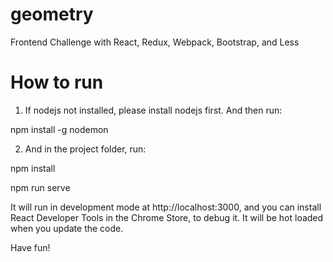 # geometry
Frontend Challenge with React, Redux, Webpack, Bootstrap, and Less

# How to run
1. If nodejs not installed, please install nodejs first. And then run:

npm install -g nodemon

2. And in the project folder, run:

npm install

npm run serve

It will run in development mode at http://localhost:3000, and you can install React Developer Tools in the Chrome Store, to debug it.
It will be hot loaded when you update the code.

Have fun!
